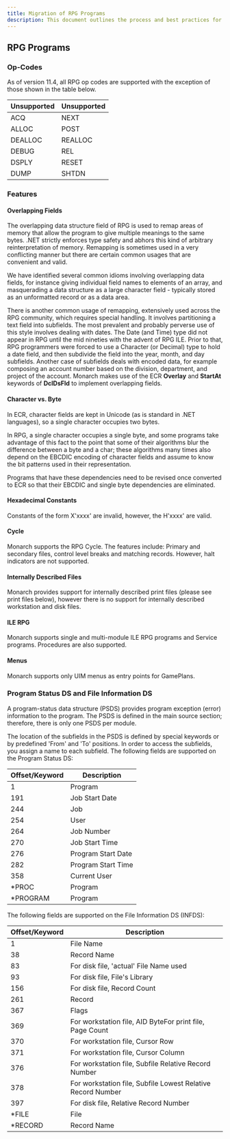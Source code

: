 ```yaml
---
title: Migration of RPG Programs
description: This document outlines the process and best practices for migrating RPG programs to new platforms or languages, focusing on strategies for code conversion, data compatibility, and minimizing disruption to existing operations.
---
```



## RPG Programs

### Op-Codes

As of version 11.4, all RPG op codes are supported with the exception of those shown in the table below.

| **Unsupported** | **Unsupported** |
| --- | --- |
| ACQ | NEXT |
| ALLOC | POST |
| DEALLOC | REALLOC |
| DEBUG | REL |
| DSPLY | RESET |
| DUMP | SHTDN |

### Features

#### Overlapping Fields

The overlapping data structure field of RPG is used to remap areas of memory that allow the program to give multiple meanings to the same bytes.  .NET strictly enforces type safety and abhors this kind of arbitrary reinterpretation of memory.  Remapping is sometimes used in a very conflicting manner but there are certain common usages that are convenient and valid.

We have identified several common idioms involving overlapping data fields, for instance giving individual field names to elements of an array, and masquerading a data structure as a large character field - typically stored as an unformatted record or as a data area. 

There is another common usage of remapping, extensively used across the RPG community, which requires special handling.  It involves partitioning a text field into subfields.  The most prevalent and probably perverse use of this style involves dealing with dates.  The Date (and Time) type did not appear in RPG until the mid nineties with the advent of RPG ILE.  Prior to that, RPG programmers were forced to use a Character (or Decimal) type to hold a date field, and then subdivide the field into the year, month, and day subfields.  Another case of subfields deals with encoded data, for example composing an account number based on the division, department, and project of the account.  Monarch makes use of the ECR **Overlay** and **StartAt** keywords of **DclDsFld** to implement overlapping fields.

#### Character vs. Byte

In ECR, character fields are kept in Unicode (as is standard in .NET languages), so a single character occupies two bytes.

In RPG, a single character occupies a single byte, and some programs take advantage of this fact to the point that some of their algorithms blur the difference between a byte and a char; these algorithms many times also depend on the EBCDIC encoding of character fields and assume to know the bit patterns used in their representation.

Programs that have these dependencies need to be revised once converted to ECR so that their EBCDIC and single byte dependencies are eliminated.

#### Hexadecimal Constants

Constants of the form X'xxxx' are invalid, however, the H'xxxx' are valid.

#### Cycle

Monarch supports the RPG Cycle. The features include: Primary and secondary files, control level breaks and matching records. However, halt indicators are not supported.

#### Internally Described Files

Monarch provides support for internally described print files (please see print files below), however there is no support for internally described workstation and disk files.

#### ILE RPG

Monarch supports single and multi-module ILE RPG programs and Service programs. Procedures are also supported.

#### Menus

Monarch supports only UIM menus as entry points for GamePlans.

### Program Status DS and File Information DS

A program-status data structure (PSDS) provides program exception (error) information to the program.  The PSDS is defined in the main source section; therefore, there is only one PSDS per module.

The location of the subfields in the PSDS is defined by special keywords or by predefined 'From' and 'To' positions.  In order to access the subfields, you assign a name to each subfield. The following fields are supported on the Program Status DS:

| **Offset/Keyword** | **Description** |
| --- | --- |
|   1 | Program |
| 191 | Job Start Date |
| 244 | Job |
| 254 | User |
| 264 | Job Number |
| 270 | Job Start Time |
| 276 | Program Start Date |
| 282 | Program Start Time |
| 358 | Current User |
| \*PROC | Program |
| \*PROGRAM | Program |

The following fields are supported on the File Information DS (INFDS):

| **Offset/Keyword** | **Description** |
| --- | --- |
| 1 | File Name |
| 38 | Record Name |
| 83 | For disk file, 'actual' File Name used |
| 93 | For disk file, File's Library |
| 156 | For disk file, Record Count |
| 261 | Record |
| 367 | Flags |
| 369 | For workstation file, AID ByteFor print file, Page Count |
| 370 | For workstation file, Cursor Row |
| 371 | For workstation file, Cursor Column |
| 376 | For workstation file, Subfile Relative Record Number |
| 378 | For workstation file, Subfile Lowest Relative Record Number |
| 397 | For disk file, Relative Record Number |
| \*FILE | File |
| \*RECORD | Record Name |

